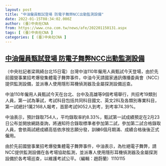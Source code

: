 ```yaml
---
layout: post
title: "中油僱員甄試登場 防電子舞弊NCC出動監測設備"
date: 2022-01-15T08:34:02.000Z
author: (臺)中央社CNA
from: https://www.cna.com.tw/news/afe/202201150131.aspx
tags: [ (臺)中央社CNA ]
categories: [ (臺)中央社CNA ]
---
```

<!--1642235642000-->
[中油僱員甄試登場 防電子舞弊NCC出動監測設備](https://www.cna.com.tw/news/afe/202201150131.aspx)
------

<div>
<div></div><div><p>（中央社記者梁珮綺台北15日電）台灣中油110年僱用人員甄試今天登場，由於先前國營事業招考爆發集體電子舞弊事件，中油今天請國家通訊傳播委員會（NCC）提供監測設備，並派專人使用隱形耳機偵測器及金屬探測設備巡查。</p><p>中油110年僱用人員甄試今天在台北、台中及高雄等9個考場舉行，共招考19類別人員，第一試為筆試，考試科目包括共同科目國文、英文2科及各類別專業科目，第一試總計1萬2168人報考，首節考試9052人到考，到考率74.39%。</p><p>中油表示，預計錄取754人，平均錄取率約8.33%，甄試第一試成績預定在2月23日公布並開放網路查詢，將通知符合錄取標準者參加第二試，參加第二試合格錄取人員，會依兩試總成績高低依序按志願分發，訓練6個月期滿、成績合格後後正式僱用。</p><p>由於先前國營事業招考爆發集體電子舞弊事件，中油表示，為杜絕電子舞弊，請NCC提供監測設備在各考場協助監測，並派專人使用隱形耳機偵測器及金屬探測設備於各考場巡查，以維護考試公平。（編輯：趙蔚蘭）1110115</p></div>
</div>
